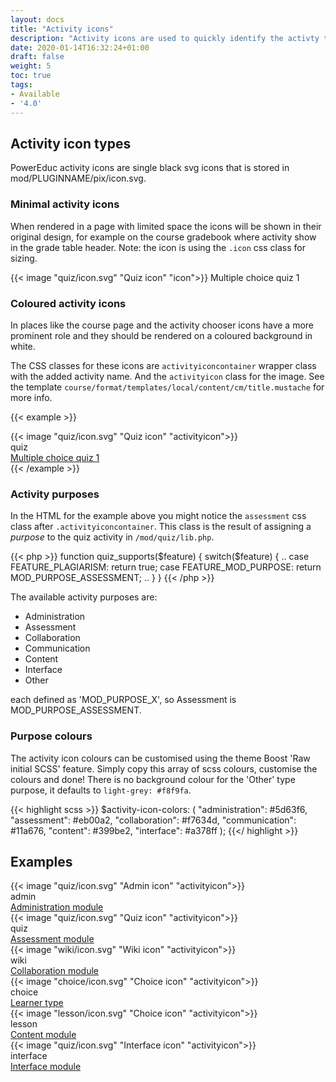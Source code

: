 ```yaml
---
layout: docs
title: "Activity icons"
description: "Activity icons are used to quickly identify the activty types"
date: 2020-01-14T16:32:24+01:00
draft: false
weight: 5
toc: true
tags:
- Available
- '4.0'
---
```


## Activity icon types

PowerEduc activity icons are single black svg icons that is stored in mod/PLUGINNAME/pix/icon.svg.

### Minimal activity icons
When rendered in a page with limited space the icons will be shown in their original design, for example on the course gradebook where activity show in the grade table header. Note: the icon is using the ```.icon``` css class for sizing.

<div class="d-flex mb-3">
    <div class="d-flex border align-items-center p-1">
        {{< image "quiz/icon.svg" "Quiz icon" "icon">}} Multiple choice quiz 1
    </div>
</div>

### Coloured activity icons
In places like the course page and the activity chooser icons have a more prominent role and they should be rendered on a coloured background in white.

The CSS classes for these icons are ```activityiconcontainer``` wrapper class with the added activity name. And the ```activityicon``` class for the image. See the template ```course/format/templates/local/content/cm/title.mustache``` for more info.

{{< example >}}
<div class="media mb-3">
    <div class="activityiconcontainer assessment mr-3">
        {{< image "quiz/icon.svg" "Quiz icon" "activityicon">}}    </div>
    <div class="media-body align-self-center">
        <div class="text-uppercase small">quiz</div>
        <div class="activityname"><a href="#">Multiple choice quiz 1</a></div>
    </div>
</div>
{{< /example  >}}

### Activity purposes
In the HTML for the example above you might notice the ```assessment``` css class after ```.activityiconcontainer```. This class is the result of assigning a *purpose* to the quiz activity in ```/mod/quiz/lib.php```.

{{< php >}}
function quiz_supports($feature) {
    switch($feature) {
        ..
        case FEATURE_PLAGIARISM: return true;
        case FEATURE_MOD_PURPOSE: return MOD_PURPOSE_ASSESSMENT;
        ..
    }
}
{{< /php >}}

The available activity purposes are:

* Administration
* Assessment
* Collaboration
* Communication
* Content
* Interface
* Other

each defined as 'MOD_PURPOSE_X', so Assessment is MOD_PURPOSE_ASSESSMENT.

### Purpose colours

The activity icon colours can be customised using the theme Boost 'Raw initial SCSS' feature. Simply copy this array of scss colours, customise the colours and done! There is no background colour for the 'Other' type purpose, it defaults to ```light-grey: #f8f9fa```.

{{< highlight scss >}}
$activity-icon-colors: (
    "administration": #5d63f6,
    "assessment": #eb00a2,
    "collaboration": #f7634d,
    "communication": #11a676,
    "content": #399be2,
    "interface": #a378ff
);
{{</ highlight >}}

## Examples

<div class="media mb-3">
    <div class="activityiconcontainer administration mr-3">
        {{< image "quiz/icon.svg" "Admin icon" "activityicon">}}    </div>
    <div class="media-body align-self-center">
        <div class="text-uppercase small">admin</div>
        <div class="activityname"><a href="#">Administration module</a></div>
    </div>
</div>

<div class="media mb-3">
    <div class="activityiconcontainer assessment mr-3">
        {{< image "quiz/icon.svg" "Quiz icon" "activityicon">}}    </div>
    <div class="media-body align-self-center">
        <div class="text-uppercase small">quiz</div>
        <div class="activityname"><a href="#">Assessment module</a></div>
    </div>
</div>

<div class="media mb-3">
    <div class="activityiconcontainer collaboration mr-3">
        {{< image "wiki/icon.svg" "Wiki icon" "activityicon">}}    </div>
    <div class="media-body align-self-center">
        <div class="text-uppercase small">wiki</div>
        <div class="activityname"><a href="#">Collaboration module</a></div>
    </div>
</div>

<div class="media mb-3">
    <div class="activityiconcontainer collaboration mr-3">
        {{< image "choice/icon.svg" "Choice icon" "activityicon">}}    </div>
    <div class="media-body align-self-center">
        <div class="text-uppercase small">choice</div>
        <div class="activityname"><a href="#">Learner type</a></div>
    </div>
</div>

<div class="media mb-3">
    <div class="activityiconcontainer content mr-3">
        {{< image "lesson/icon.svg" "Choice icon" "activityicon">}}    </div>
    <div class="media-body align-self-center">
        <div class="text-uppercase small">lesson</div>
        <div class="activityname"><a href="#">Content module</a></div>
    </div>
</div>

<div class="media mb-3">
    <div class="activityiconcontainer interface mr-3">
        {{< image "quiz/icon.svg" "Interface icon" "activityicon">}}    </div>
    <div class="media-body align-self-center">
        <div class="text-uppercase small">interface</div>
        <div class="activityname"><a href="#">Interface module</a></div>
    </div>
</div>

